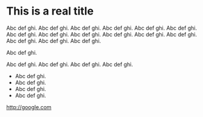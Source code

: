 # This is a real title

Abc def ghi. Abc def ghi. Abc def ghi. Abc def ghi. Abc def ghi. Abc def ghi. Abc def ghi. Abc def ghi. Abc def ghi. Abc def ghi. Abc def ghi. Abc def ghi. Abc def ghi. Abc def ghi. Abc def ghi. 

Abc def ghi. 

Abc def ghi. Abc def ghi. Abc def ghi. Abc def ghi.


- Abc def ghi.
- Abc def ghi.
- Abc def ghi. 
- Abc def ghi. 

<http://google.com>


